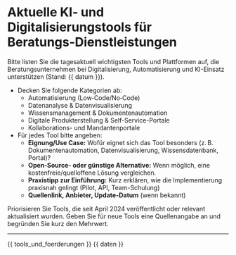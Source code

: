 # Aktuelle KI‑ und Digitalisierungstools für Beratungs‑Dienstleistungen

Bitte listen Sie die tagesaktuell wichtigsten Tools und Plattformen auf,
die Beratungsunternehmen bei Digitalisierung, Automatisierung und KI-Einsatz unterstützen (Stand: {{ datum }}).

- Decken Sie folgende Kategorien ab:
  - Automatisierung (Low‑Code/No‑Code)
  - Datenanalyse & Datenvisualisierung
  - Wissensmanagement & Dokumentenautomation
  - Digitale Produkterstellung & Self-Service-Portale
  - Kollaborations- und Mandantenportale
- Für jedes Tool bitte angeben:
  - **Eignung/Use Case:** Wofür eignet sich das Tool besonders (z. B. Dokumentenautomation, Datenvisualisierung, Wissensdatenbank, Portal)?
  - **Open‑Source‑ oder günstige Alternative:** Wenn möglich, eine kostenfreie/quelloffene Lösung vergleichen.
  - **Praxistipp zur Einführung:** Kurz erklären, wie die Implementierung praxisnah gelingt (Pilot, API, Team-Schulung)
  - **Quellenlink, Anbieter, Update-Datum** (wenn bekannt)

Priorisieren Sie Tools, die seit April 2024 veröffentlicht oder relevant aktualisiert wurden. Geben Sie für neue Tools eine Quellenangabe an und begründen Sie kurz den Mehrwert.

---

{{ tools_und_foerderungen }}
{{ daten }}
